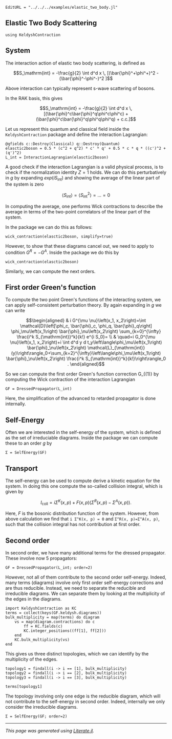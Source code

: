 ```@meta
EditURL = "../../../examples/elastic_two_body.jl"
```

## Elastic Two Body Scattering

````@example elastic_two_body
using KeldyshContraction
````

## System

The interaction action of elastic two body scattering, is defined as
```math
S_\mathrm{int} = -\frac{g}{2} \int d^d x \, [(\bar{\phi}^+\phi^+)^2 - (\bar{\phi}^-\phi^-)^2 ]
```
Above interaction can typically represent s-wave scattering of bosons.

In the RAK basis, this gives
```math
S_\mathrm{int} = -\frac{g}{2} \int d^d x \, [(\bar{\phi}^c\bar{\phi}^q\phi^c\phi^c)
+(\bar{\phi}^c\bar{\phi}^q\phi^q\phi^q) + c.c.]
```

Let us represent this quantum and classical field inside the `KeldyshContraction` package
and define the interaction Lagrangian:

````@example elastic_two_body
@qfields c::Destroy(Classical) q::Destroy(Quantum)
elasctic2boson = 0.5 * (c^2 + q^2) * c' * q' + 0.5 * c * q * ((c')^2 + (q')^2)
L_int = InteractionLagrangian(elasctic2boson)
````

A good check if the interaction Lagrangian is a valid physical process, is to check if the
normalization identity $Z=1$ holds. We can do this perturbatively in $g$ by expanding
$exp(i S_\mathrm{int})$  and showing the average of the linear part of the system is zero
```math
\langle S_\mathrm{int}\rangle =  \langle S_\mathrm{int}^2\rangle  =\ldots = 0
```
In computing the average, one performs Wick contractions to describe the average in terms
of the two-point correlators of the linear part of the system.

In the package we can do this as follows:

````@example elastic_two_body
wick_contraction(elasctic2boson, simplify=true)
````

However, to show that these diagrams cancel out, we need to apply to condition $G^R = - G^A$.
Inside the package we do this by

````@example elastic_two_body
wick_contraction(elasctic2boson)
````

Similarly, we can compute the next orders.

## First order Green's function

To compute the two point Green's functions of the interacting system, we can apply
 self-consistent perturbation theory. By again expanding in $g$ we can write
```math
\begin{aligned}
& i G^{\mu \nu}\left(x_1, x_2\right)=\int \mathcal{D}\left[\phi_c, \bar{\phi}_c, \phi_q, \bar{\phi}_q\right] \phi_\mu\left(x_1\right) \bar{\phi}_\nu\left(x_2\right) \sum_{k=0}^{\infty} \frac{i^k S_{\mathrm{int}}^k}{k!} e^{i S_0}= \\
& \quad=i G_0^{\mu \nu}\left(x_1, x_2\right)+i \int d^d y d t_y\left\langle\phi_\mu\left(x_1\right) \bar{\phi}_\nu\left(x_2\right) \mathcal{L}_{\mathrm{int}}(y)\right\rangle_0+\sum_{k=2}^{\infty}\left\langle\phi_\mu\left(x_1\right) \bar{\phi}_\nu\left(x_2\right) \frac{i^k S_{\mathrm{int}}^k}{k!}\right\rangle_0 .
\end{aligned}
```

So we can compute the first order Green's function correction G_{(1)} by computing
the Wick contraction of the interaction Lagrangian

````@example elastic_two_body
GF = DressedPropagator(L_int)
````

Here, the simplification of the advanced to retarded propagator is done internally.

## Self-Energy

Often we are interested in the self-energy of the system, which is defined as
the set of irreduciable diagrams. Inside the package we can compute these to an order $g$ by

````@example elastic_two_body
Σ = SelfEnergy(GF)
````

## Transport

The self-energy can be used to compute derive a kinetic equation for the system.
In doing this one compute the so-called collision integral, which is given by
```math
I _\mathrm{coll}= i Σ^K(x, p) +  F (x, p) (Σ^R(x, p)-Σ^A(x, p)).
```
Here, $F$ is the bosonic distribution function of the system.
However, from above calculation we find that ``i Σ^K(x, p) = 0`` and ``Σ^R(x, p)=Σ^A(x, p)``,
such that the collision integral has not contribution at first order.

## Second order

In second order, we have many additional terms for the dressed propagator.
These involve now 5 propagators:

````@example elastic_two_body
GF = DressedPropagator(L_int; order=2)
````

However, not all of them contribute to the second order self-energy. Indeed, many terms
(diagrams) involve only first order self-energy corrections and are thus reducible.
Instead, we need to separate the reducible and irreducible diagrams. We can separate them
by looking at the multiplicity of the edges in the diagrams.

````@example elastic_two_body
import KeldyshContraction as KC
terms = collect(keys(GF.keldysh.diagrams))
bulk_multiplicity = map(terms) do diagram
    vs = map(diagram.contractions) do c
        ff = KC.fields(c)
        KC.integer_positions((ff[1], ff[2]))
    end
    KC.bulk_multiplicity(vs)
end
````

This gives us three distinct topologies, which we can identify by the multiplicity of the edges.

````@example elastic_two_body
topology1 = findall(i -> i == [1], bulk_multiplicity)
topology2 = findall(i -> i == [2], bulk_multiplicity)
topology3 = findall(i -> i == [3], bulk_multiplicity)

terms[topology1]
````

The topology involving only one edge is the reducible diagram, which will not contribute to the self-energy in second order. Indeed, internally we only consider the irreducible diagrams.

````@example elastic_two_body
Σ = SelfEnergy(GF; order=2)
````

---

*This page was generated using [Literate.jl](https://github.com/fredrikekre/Literate.jl).*

